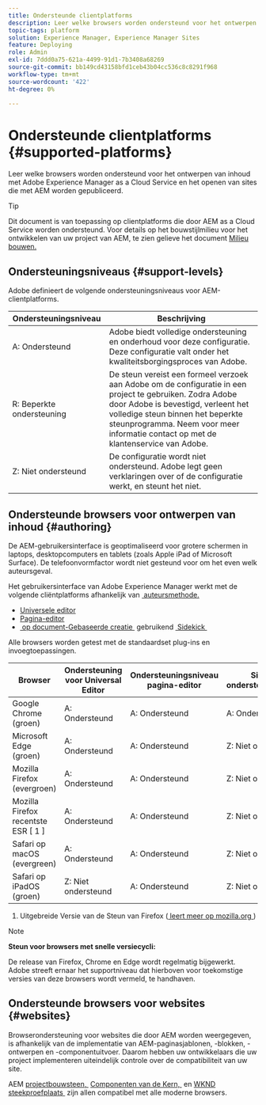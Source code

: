 ```yaml
---
title: Ondersteunde clientplatforms
description: Leer welke browsers worden ondersteund voor het ontwerpen van inhoud met Adobe Experience Manager as a Cloud Service en het openen van sites die met AEM worden gepubliceerd.
topic-tags: platform
solution: Experience Manager, Experience Manager Sites
feature: Deploying
role: Admin
exl-id: 7ddd0a75-621a-4499-91d1-7b3408a68269
source-git-commit: bb149cd43158bfd1ceb43b04cc536c8c8291f968
workflow-type: tm+mt
source-wordcount: '422'
ht-degree: 0%

---
```


# Ondersteunde clientplatforms {#supported-platforms}

Leer welke browsers worden ondersteund voor het ontwerpen van inhoud met Adobe Experience Manager as a Cloud Service en het openen van sites die met AEM worden gepubliceerd.

>[!TIP]
>
>Dit document is van toepassing op clientplatforms die door AEM as a Cloud Service worden ondersteund. Voor details op het bouwstijlmilieu voor het ontwikkelen van uw project van AEM, te zien gelieve het document [&#x200B; Milieu bouwen.](/help/implementing/cloud-manager/getting-access-to-aem-in-cloud/build-environment-details.md)

## Ondersteuningsniveaus {#support-levels}

Adobe definieert de volgende ondersteuningsniveaus voor AEM-clientplatforms.

| Ondersteuningsniveau | Beschrijving |
|---|---|
| A: Ondersteund | Adobe biedt volledige ondersteuning en onderhoud voor deze configuratie. Deze configuratie valt onder het kwaliteitsborgingsproces van Adobe. |
| R: Beperkte ondersteuning | De steun vereist een formeel verzoek aan Adobe om de configuratie in een project te gebruiken. Zodra Adobe door Adobe is bevestigd, verleent het volledige steun binnen het beperkte steunprogramma. Neem voor meer informatie contact op met de klantenservice van Adobe. |
| Z: Niet ondersteund | De configuratie wordt niet ondersteund. Adobe legt geen verklaringen over of de configuratie werkt, en steunt het niet. |

## Ondersteunde browsers voor ontwerpen van inhoud {#authoring}

De AEM-gebruikersinterface is geoptimaliseerd voor grotere schermen in laptops, desktopcomputers en tablets (zoals Apple iPad of Microsoft Surface). De telefoonvormfactor wordt niet gesteund voor om het even welk auteursgeval.

Het gebruikersinterface van Adobe Experience Manager werkt met de volgende cliëntplatforms afhankelijk van [&#x200B; auteursmethode.](/help/edge/overview.md#authoring-method)

* [Universele editor](/help/sites-cloud/authoring/universal-editor/authoring.md)
* [Pagina-editor](/help/sites-cloud/authoring/page-editor/introduction.md)
* [&#x200B; op document-Gebaseerde creatie &#x200B;](https://www.aem.live/docs/aem-authoring) gebruikend [&#x200B; Sidekick &#x200B;](https://www.aem.live/docs/sidekick)

Alle browsers worden getest met de standaardset plug-ins en invoegtoepassingen.

| Browser | Ondersteuning voor Universal Editor | Ondersteuningsniveau pagina-editor | Sidekick-ondersteuningsniveau |
|---|---|---|---|
| Google Chrome (groen) | A: Ondersteund | A: Ondersteund | A: Ondersteund |
| Microsoft Edge (groen) | A: Ondersteund | A: Ondersteund | Z: Niet ondersteund |
| Mozilla Firefox (evergroen) | A: Ondersteund | A: Ondersteund | Z: Niet ondersteund |
| Mozilla Firefox recentste ESR [ 1 ] | A: Ondersteund | A: Ondersteund | Z: Niet ondersteund |
| Safari op macOS (evergreen) | A: Ondersteund | A: Ondersteund | Z: Niet ondersteund |
| Safari op iPadOS (groen) | Z: Niet ondersteund | A: Ondersteund | Z: Niet ondersteund |

1. Uitgebreide Versie van de Steun van Firefox ([&#x200B; leert meer op mozilla.org &#x200B;](https://www.mozilla.org/en-US/firefox/enterprise/))

>[!NOTE]
>
>**Steun voor browsers met snelle versiecycli:**
>
>De release van Firefox, Chrome en Edge wordt regelmatig bijgewerkt. Adobe streeft ernaar het supportniveau dat hierboven voor toekomstige versies van deze browsers wordt vermeld, te handhaven.

## Ondersteunde browsers voor websites {#websites}

Browserondersteuning voor websites die door AEM worden weergegeven, is afhankelijk van de implementatie van AEM-paginasjablonen, -blokken, -ontwerpen en -componentuitvoer. Daarom hebben uw ontwikkelaars die uw project implementeren uiteindelijk controle over de compatibiliteit van uw site.

AEM [&#x200B; projectbouwsteen, &#x200B;](https://www.aem.live/developer/ue-tutorial#create-github-project) [&#x200B; Componenten van de Kern, &#x200B;](/help/implementing/developing/components/overview.md#aem-core-components) en [&#x200B; WKND steekproefplaats &#x200B;](/help/implementing/developing/introduction/develop-wknd-tutorial.md) zijn allen compatibel met alle moderne browsers.
